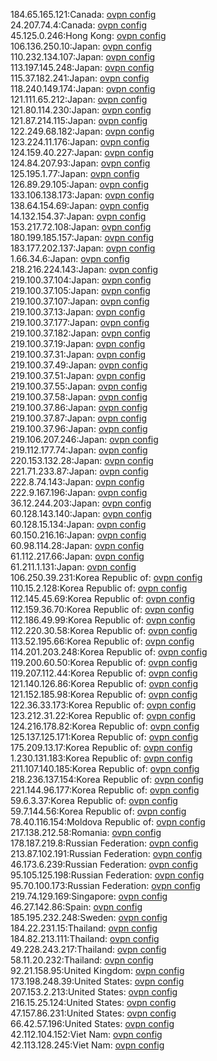 184.65.165.121:Canada: [ovpn config](vpn/184_65_165_121.ovpn)  
24.207.74.4:Canada: [ovpn config](vpn/24_207_74_4.ovpn)  
45.125.0.246:Hong Kong: [ovpn config](vpn/45_125_0_246.ovpn)  
106.136.250.10:Japan: [ovpn config](vpn/106_136_250_10.ovpn)  
110.232.134.107:Japan: [ovpn config](vpn/110_232_134_107.ovpn)  
113.197.145.248:Japan: [ovpn config](vpn/113_197_145_248.ovpn)  
115.37.182.241:Japan: [ovpn config](vpn/115_37_182_241.ovpn)  
118.240.149.174:Japan: [ovpn config](vpn/118_240_149_174.ovpn)  
121.111.65.212:Japan: [ovpn config](vpn/121_111_65_212.ovpn)  
121.80.114.230:Japan: [ovpn config](vpn/121_80_114_230.ovpn)  
121.87.214.115:Japan: [ovpn config](vpn/121_87_214_115.ovpn)  
122.249.68.182:Japan: [ovpn config](vpn/122_249_68_182.ovpn)  
123.224.11.176:Japan: [ovpn config](vpn/123_224_11_176.ovpn)  
124.159.40.227:Japan: [ovpn config](vpn/124_159_40_227.ovpn)  
124.84.207.93:Japan: [ovpn config](vpn/124_84_207_93.ovpn)  
125.195.1.77:Japan: [ovpn config](vpn/125_195_1_77.ovpn)  
126.89.29.105:Japan: [ovpn config](vpn/126_89_29_105.ovpn)  
133.106.138.173:Japan: [ovpn config](vpn/133_106_138_173.ovpn)  
138.64.154.69:Japan: [ovpn config](vpn/138_64_154_69.ovpn)  
14.132.154.37:Japan: [ovpn config](vpn/14_132_154_37.ovpn)  
153.217.72.108:Japan: [ovpn config](vpn/153_217_72_108.ovpn)  
180.199.185.157:Japan: [ovpn config](vpn/180_199_185_157.ovpn)  
183.177.202.137:Japan: [ovpn config](vpn/183_177_202_137.ovpn)  
1.66.34.6:Japan: [ovpn config](vpn/1_66_34_6.ovpn)  
218.216.224.143:Japan: [ovpn config](vpn/218_216_224_143.ovpn)  
219.100.37.104:Japan: [ovpn config](vpn/219_100_37_104.ovpn)  
219.100.37.105:Japan: [ovpn config](vpn/219_100_37_105.ovpn)  
219.100.37.107:Japan: [ovpn config](vpn/219_100_37_107.ovpn)  
219.100.37.13:Japan: [ovpn config](vpn/219_100_37_13.ovpn)  
219.100.37.177:Japan: [ovpn config](vpn/219_100_37_177.ovpn)  
219.100.37.182:Japan: [ovpn config](vpn/219_100_37_182.ovpn)  
219.100.37.19:Japan: [ovpn config](vpn/219_100_37_19.ovpn)  
219.100.37.31:Japan: [ovpn config](vpn/219_100_37_31.ovpn)  
219.100.37.49:Japan: [ovpn config](vpn/219_100_37_49.ovpn)  
219.100.37.51:Japan: [ovpn config](vpn/219_100_37_51.ovpn)  
219.100.37.55:Japan: [ovpn config](vpn/219_100_37_55.ovpn)  
219.100.37.58:Japan: [ovpn config](vpn/219_100_37_58.ovpn)  
219.100.37.86:Japan: [ovpn config](vpn/219_100_37_86.ovpn)  
219.100.37.87:Japan: [ovpn config](vpn/219_100_37_87.ovpn)  
219.100.37.96:Japan: [ovpn config](vpn/219_100_37_96.ovpn)  
219.106.207.246:Japan: [ovpn config](vpn/219_106_207_246.ovpn)  
219.112.177.74:Japan: [ovpn config](vpn/219_112_177_74.ovpn)  
220.153.132.28:Japan: [ovpn config](vpn/220_153_132_28.ovpn)  
221.71.233.87:Japan: [ovpn config](vpn/221_71_233_87.ovpn)  
222.8.74.143:Japan: [ovpn config](vpn/222_8_74_143.ovpn)  
222.9.167.196:Japan: [ovpn config](vpn/222_9_167_196.ovpn)  
36.12.244.203:Japan: [ovpn config](vpn/36_12_244_203.ovpn)  
60.128.143.140:Japan: [ovpn config](vpn/60_128_143_140.ovpn)  
60.128.15.134:Japan: [ovpn config](vpn/60_128_15_134.ovpn)  
60.150.216.16:Japan: [ovpn config](vpn/60_150_216_16.ovpn)  
60.98.114.28:Japan: [ovpn config](vpn/60_98_114_28.ovpn)  
61.112.217.66:Japan: [ovpn config](vpn/61_112_217_66.ovpn)  
61.211.1.131:Japan: [ovpn config](vpn/61_211_1_131.ovpn)  
106.250.39.231:Korea Republic of: [ovpn config](vpn/106_250_39_231.ovpn)  
110.15.2.128:Korea Republic of: [ovpn config](vpn/110_15_2_128.ovpn)  
112.145.45.69:Korea Republic of: [ovpn config](vpn/112_145_45_69.ovpn)  
112.159.36.70:Korea Republic of: [ovpn config](vpn/112_159_36_70.ovpn)  
112.186.49.99:Korea Republic of: [ovpn config](vpn/112_186_49_99.ovpn)  
112.220.30.58:Korea Republic of: [ovpn config](vpn/112_220_30_58.ovpn)  
113.52.195.66:Korea Republic of: [ovpn config](vpn/113_52_195_66.ovpn)  
114.201.203.248:Korea Republic of: [ovpn config](vpn/114_201_203_248.ovpn)  
119.200.60.50:Korea Republic of: [ovpn config](vpn/119_200_60_50.ovpn)  
119.207.112.44:Korea Republic of: [ovpn config](vpn/119_207_112_44.ovpn)  
121.140.126.86:Korea Republic of: [ovpn config](vpn/121_140_126_86.ovpn)  
121.152.185.98:Korea Republic of: [ovpn config](vpn/121_152_185_98.ovpn)  
122.36.33.173:Korea Republic of: [ovpn config](vpn/122_36_33_173.ovpn)  
123.212.31.22:Korea Republic of: [ovpn config](vpn/123_212_31_22.ovpn)  
124.216.178.82:Korea Republic of: [ovpn config](vpn/124_216_178_82.ovpn)  
125.137.125.171:Korea Republic of: [ovpn config](vpn/125_137_125_171.ovpn)  
175.209.13.17:Korea Republic of: [ovpn config](vpn/175_209_13_17.ovpn)  
1.230.131.183:Korea Republic of: [ovpn config](vpn/1_230_131_183.ovpn)  
211.107.140.185:Korea Republic of: [ovpn config](vpn/211_107_140_185.ovpn)  
218.236.137.154:Korea Republic of: [ovpn config](vpn/218_236_137_154.ovpn)  
221.144.96.177:Korea Republic of: [ovpn config](vpn/221_144_96_177.ovpn)  
59.6.3.37:Korea Republic of: [ovpn config](vpn/59_6_3_37.ovpn)  
59.7.144.56:Korea Republic of: [ovpn config](vpn/59_7_144_56.ovpn)  
78.40.116.154:Moldova Republic of: [ovpn config](vpn/78_40_116_154.ovpn)  
217.138.212.58:Romania: [ovpn config](vpn/217_138_212_58.ovpn)  
178.187.219.8:Russian Federation: [ovpn config](vpn/178_187_219_8.ovpn)  
213.87.102.191:Russian Federation: [ovpn config](vpn/213_87_102_191.ovpn)  
46.173.6.239:Russian Federation: [ovpn config](vpn/46_173_6_239.ovpn)  
95.105.125.198:Russian Federation: [ovpn config](vpn/95_105_125_198.ovpn)  
95.70.100.173:Russian Federation: [ovpn config](vpn/95_70_100_173.ovpn)  
219.74.129.169:Singapore: [ovpn config](vpn/219_74_129_169.ovpn)  
46.27.142.86:Spain: [ovpn config](vpn/46_27_142_86.ovpn)  
185.195.232.248:Sweden: [ovpn config](vpn/185_195_232_248.ovpn)  
184.22.231.15:Thailand: [ovpn config](vpn/184_22_231_15.ovpn)  
184.82.213.111:Thailand: [ovpn config](vpn/184_82_213_111.ovpn)  
49.228.243.217:Thailand: [ovpn config](vpn/49_228_243_217.ovpn)  
58.11.20.232:Thailand: [ovpn config](vpn/58_11_20_232.ovpn)  
92.21.158.95:United Kingdom: [ovpn config](vpn/92_21_158_95.ovpn)  
173.198.248.39:United States: [ovpn config](vpn/173_198_248_39.ovpn)  
207.153.2.213:United States: [ovpn config](vpn/207_153_2_213.ovpn)  
216.15.25.124:United States: [ovpn config](vpn/216_15_25_124.ovpn)  
47.157.86.231:United States: [ovpn config](vpn/47_157_86_231.ovpn)  
66.42.57.196:United States: [ovpn config](vpn/66_42_57_196.ovpn)  
42.112.104.152:Viet Nam: [ovpn config](vpn/42_112_104_152.ovpn)  
42.113.128.245:Viet Nam: [ovpn config](vpn/42_113_128_245.ovpn)  
